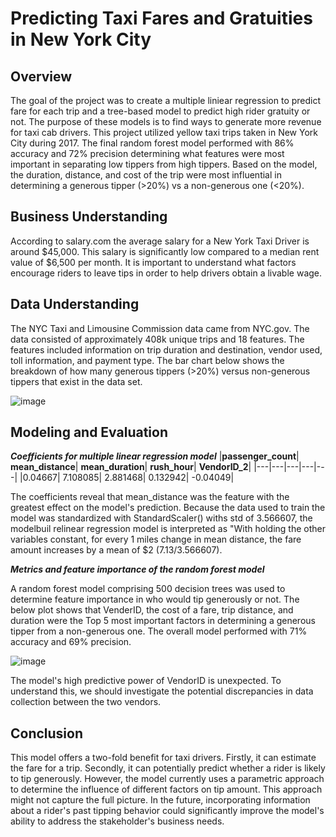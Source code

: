 # Predicting Taxi Fares and Gratuities in New York City

## Overview
The goal of the project was to create a multiple liniear regression to predict fare for each trip and a tree-based model to predict high rider gratuity or not. The 
purpose of these models is to find ways to generate more revenue for taxi cab drivers. This project utilized yellow taxi trips taken in New York City during 2017. 
The final random forest model performed with 86% accuracy and 72% precision determining what features were most important in separating low tippers from high tippers. 
Based on the model, the duration, distance, and cost of the trip were most influential in determining a generous tipper (>20%) vs a non-generous one (<20%). 

## Business Understanding 
According to salary.com the average salary for a New York Taxi Driver is around $45,000. This salary is significantly low compared to a median rent value of $6,500 per month. 
It is important to understand what factors encourage riders to leave tips in order to help drivers obtain a livable wage.

## Data Understanding
The NYC Taxi and Limousine Commission data came from NYC.gov. The data consisted of approximately 408k unique trips and 18 features. The features included information on 
trip duration and destination, vendor used, toll information, and payment type. The bar chart below shows the breakdown of how many generous tippers (>20%) versus 
non-generous tippers that exist in the data set.     

![image](https://github.com/user-attachments/assets/229cf931-edcb-4e1b-a90e-11ddcea5c952)


## Modeling and Evaluation 
**_Coefficients for multiple linear regression model_**
|**passenger_count**|	**mean_distance**|	**mean_duration**|	**rush_hour**|	**VendorID_2**|
|---|---|---|---|---|
|0.04667|	7.108085|	2.881468|	0.132942|	-0.04049|    

The coefficients reveal that mean_distance was the feature with the greatest effect on the model's prediction. Because the data used to train the model was standardized with 
StandardScaler() withs std of 3.566607, the modelbuil relinear regression model is interpreted as "With holding the other variables constant, for every 1 miles change in mean distance, 
the fare amount increases by a mean of $2 (7.13/3.566607).    

**_Metrics and feature importance of the random forest model_**    

A random forest model comprising 500 decision trees was used to determine feature importance in who would tip generously or not. The below plot shows that VenderID, the cost of a fare, trip distance, and duration were the Top 5 most important factors in determining a generous tipper from a non-generous one. The overall model performed with 71% accuracy and 69% precision.   

![image](https://github.com/user-attachments/assets/30dec3c1-b5fb-4655-899a-5076b425e87f)

The model's high predictive power of VendorID is unexpected.  To understand this, we should investigate the potential discrepancies in data collection between the two vendors.

## Conclusion
This model offers a two-fold benefit for taxi drivers. Firstly, it can estimate the fare for a trip. Secondly, it can potentially predict whether a rider is likely to tip generously. 
However, the model currently uses a parametric approach to determine the influence of different factors on tip amount. This approach might not capture the full picture.  In the future, incorporating information about a rider's past tipping behavior could significantly improve the model's ability to address the stakeholder's business needs.
